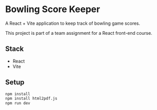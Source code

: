 # Bowling Score Keeper

A React + Vite application to keep track of bowling game scores.

This project is part of a team assignment for a React front-end course.

## Stack

- React
- Vite

## Setup

```bash
npm install
npm install html2pdf.js
npm run dev
```
